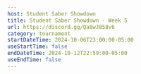 ```yaml
---
host: Student Saber Showdown
title: Student Saber Showdown - Week 5
url: https://discord.gg/Qa8wJ858v6
category: tournament
startDateTime: 2024-10-06T23:00:00-05:00
useStartTime: false
endDateTime: 2024-10-12T22:59:00-05:00
useEndTime: false
---
```

